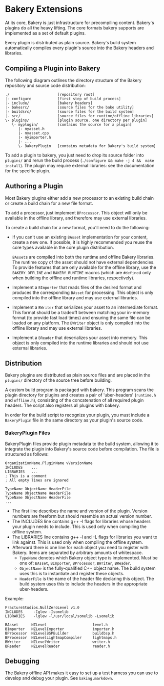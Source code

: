 Bakery Extensions
=================

At its core, Bakery is just infrastructure for precompiling content. Bakery's
plugins do all the heavy lifting. The core formats bakery supports are
implemented as a set of default plugins.

Every plugin is distributed as plain source. Bakery's build system 
automatically compiles every plugin's source into the Bakery headers
and libraries. 

## Compiling a Plugin into Bakery

The following diagram outlines the directory structure of the Bakery
repository and source code distribution:

    ./                      [repository root]
    |- configure            [first step of build process]
    |- include/             [bakery headers]
    |- bakesrc/             [source files for the bake utility]
    |- buildsrc/            [source files for the build system]
    |- src/                 [source files for runtime/offline libraries]
    \- plugins/             [plugin source, one directory per plugin]
       \- myplugin/         [contains the source for a plugin]
          |- myasset.h
          |- myasset.cpp
          |- myimporter.h
          |- ...
          \- BakeryPlugin   [contains metadata for Bakery's build system]

To add a plugin to bakery, you just need to drop its source folder into
`plugins/` and rerun the build process (`./configure && make -j 4 && 
make install`). The plugin may require external libraries: see the 
documentation for the specific plugin. 

## Authoring a Plugin

Most Bakery plugins either add a new processor to an existing build chain
or create a build chain for a new file format.

To add a processor, just implement `BProcessor`. This object will only
be available in the offline library, and therefore may use external libraries.

To create a build chain for a new format, you'll need to do the following:

* If you can't use an existing `BAsset` implementation for your content, 
  create a new one. If possible, it is highly recommended you reuse the core
  types available in the core plugin distribution.

  `BAsset`s are compiled into both the runtime and offline Bakery libraries.
  The runtime copy of the asset should not have external dependencies. To
  provide features that are only available for the offline library, use the
  `BAKERY_OFFLINE` and `BAKERY_RUNTIME` macros (which are `#define`d only 
  when building the offline and runtime libraries, respectively). 

* Implement a `BImporter` that reads files of the desired format and 
  produces the corresponding `BAsset` for processing. This object is only
  compiled into the offline library and may use external libraries. 

* Implement a `BWriter` that serializes your asset to an intermediate format.
  This format should be a tradeoff between matching your in-memory format (to
  provide fast load times) and ensuring the same file can be loaded on any
  platform. The `BWriter` object is only compiled into the offline library
  and may use external libraries.

* Implement a `BReader` that deserializes your asset into memory. This object
  is only compiled into the runtime libraries and should not use external
  libraries.

## Distribution

Bakery plugins are distributed as plain source files and are placed in the 
`plugins/` directory of the source tree before building. 

A custom build program is packaged with bakery. This program scans the
plugin directory for plugins and creates a pair of 'uber-headers' (`runtime.h`
and `offline.h`), consisting of the concatenation of all required plugin
headers. The script also registers all plugins with bakery.

In order for the build script to recognize your plugin, you must include a
`BakeryPlugin` file in the same directory as your plugin's source code.

### BakeryPlugin Files

BakeryPlugin files provide plugin metadata to the build system, allowing it
to integrate the plugin into Bakery's source code before compilation. The
file is structured as follows:

    OrganizationName.PluginName vVersionName
    INCLUDES    ...
    LIBRARIES   ...
    ; This is a comment
    ; All empty lines are ignored

    TypeName ObjectName HeaderFile
    TypeName ObjectName HeaderFile
    TypeName ObjectName HeaderFile
    ...

* The first line describes the name and version of the plugin.
  Version numbers are freeform but should resemble an actual version number.
* The INCLUDES line contains g++ -I flags for libraries whose headers your
  plugin needs to include. This is used only when compiling the offline system.
* The LIBRARIES line contains g++ -l and -L flags for libraries you want to
  link against. This is used only when compiling the offline system.
* Afterward there is one line for each object you need to register with 
  Bakery. Items are separated by arbitrary amounts of whitespace.
    * `TypeName` denotes which Bakery object type is implemented. Must be one of:
      `BAsset`, `BImporter`, `BProcessor`, `BWriter`, `BReader`.
    * `ObjectName` is the fully-qualified C++ object name. The build system uses
      this is to instantiate and register these objects.
    * `HeaderFile` is the name of the header file declaring this object. The
      build system uses this to include the headers in the appropriate uber-headers.

Example:

    FractureStudios.NullZeroLevel v1.0
    INCLUDES     -Iglew -Isomelib
    LIBRARIES    -lglew -l/usr/local/somelib -Lsomelib

    BAsset      NZLevel                     level.h
    BImporter   NZLevelImporter             importer.h
    BProcessor  NZLevelBSPBuilder           buildbsp.h 
    BProcessor  NZLevelLightmapCompiler     lightmaps.h
    BWriter     NZLevelWriter               writer.h
    BReader     NZLevelReader               reader.h

## Debugging

The Bakery offline API makes it easy to set up a test harness you can use to 
develop and debug your plugin. See `baking.markdown`.

